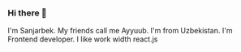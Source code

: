 ### Hi there 👋

I'm Sanjarbek. My friends call me Ayyuub. I'm from Uzbekistan. I'm Frontend developer. I like work width react.js
